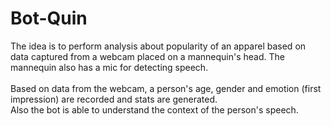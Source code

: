 # Bot-Quin
The idea is to perform analysis about popularity of an apparel based on data captured from a webcam placed on a mannequin's head. The mannequin also has a mic for detecting speech.<br>
<br>
Based on data from the webcam, a person's age, gender and emotion (first impression) are recorded and stats are generated.<br>
Also the bot is able to understand the context of the person's speech.
